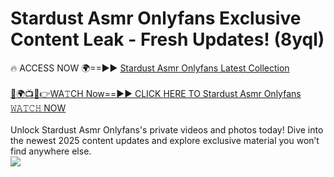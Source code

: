 # Stardust Asmr Onlyfans Exclusive Content Leak - Fresh Updates! (8yql)

🔥 ACCESS NOW 🌍==►► <a href="https://tinyurl.com/kvy9nzfs" rel="nofollow">Stardust Asmr Onlyfans Latest Collection</a>
<br><br>
[🔴🌍📺📱👉WA𝚃CH Now==►► CLICK HERE TO Stardust Asmr Onlyfans 𝚆𝙰𝚃𝙲𝙷 NOW](https://tinyurl.com/kvy9nzfs)
<br><br>
Unlock Stardust Asmr Onlyfans's private videos and photos today! Dive into the newest 2025 content updates and explore exclusive material you won’t find anywhere else.
<br>
<a href="https://tinyurl.com/kvy9nzfs" rel="nofollow" data-target="animated-image.originalLink"><img src="https://camo.githubusercontent.com/8a4f000d20f83aca3bf7ec5f350d767afa0574a8a352519fd8cfa583a6f93a33/68747470733a2f2f692e696d6775722e636f6d2f644a486b345a712e676966" data-canonical-src="https://i.imgur.com/dJHk4Zq.gif" style="max-width: 100%; display: inline-block;" data-target="animated-image.originalImage"></a>
<br>
